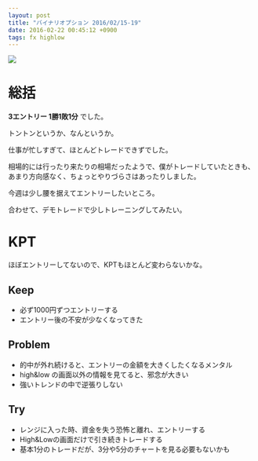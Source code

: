 ```yaml
---
layout: post
title: "バイナリオプション 2016/02/15-19"
date: 2016-02-22 00:45:12 +0900
tags: fx highlow
---
```


![](https://skim.milk200.cc/20160222_highlow/2016-02-22.png)

# 総括

__3エントリー 1勝1敗1分__ でした。

トントンというか、なんというか。

仕事が忙しすぎて、ほとんどトレードできずでした。

相場的には行ったり来たりの相場だったようで、僕がトレードしていたときも、あまり方向感なく、ちょっとやりづらさはあったりしました。

今週は少し腰を据えてエントリーしたいところ。

合わせて、デモトレードで少しトレーニングしてみたい。

# KPT

ほぼエントリーしてないので、KPTもほとんど変わらないかな。

## Keep

- 必ず1000円ずつエントリーする
- エントリー後の不安が少なくなってきた

## Problem

- 的中が外れ続けると、エントリーの金額を大きくしたくなるメンタル
- high&low の画面以外の情報を見てると、邪念が大きい
- 強いトレンドの中で逆張りしない

## Try

- レンジに入った時、資金を失う恐怖と離れ、エントリーする
- High&Lowの画面だけで引き続きトレードする
 - 基本1分のトレードだが、3分や5分のチャートを見る必要もないかも
